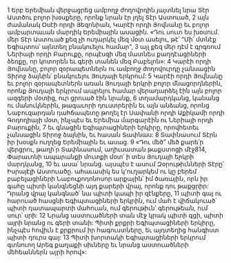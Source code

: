 1 Երբ Երեմիան վերջացրեց ամբողջ ժողովրդին յայտնել նրա Տէր Աստծու բոլոր խօսքերը, որոնք նրան էր յղել Տէր Աստուած, 2 այն ժամանակ Օսէի որդի Յեզոնիան, Կարէի որդի Յովնանը եւ բոլոր ամբարտաւան մարդիկ Երեմիային ասացին. «Դու սուտ ես խօսում. մեր Տէր Աստուած քեզ չի ուղարկել մեզ մօտ ասելու, թէ՝ “Մի՛ մտնէք Եգիպտոս՝ այնտեղ բնակուելու համար”, 3 այլ քեզ մեր դէմ է գրգռում Ներիայի որդի Բարուքը, որպէսզի մեզ մատնես քաղդէացիների ձեռքը, որ կոտորեն եւ գերի տանեն մեզ Բաբելոն»:
4 Կարէի որդի Յովնանը, բոլոր զօրապետներն ու ամբողջ ժողովուրդը չանսացին Տիրոջ ձայնին՝ բնակուելու Յուդայի երկրում: 5 Կարէի որդի Յովնանը եւ բոլոր զօրապետներն առան Յուդայի երկրի բոլոր մնացորդներին, որոնք Յուդայի երկրում ապրելու համար վերադարձել էին այն բոլոր ազգերի մօտից, ուր ցրուած էին նրանք, 6 տղամարդկանց, կանանց ու մանուկներին, թագաւորի դուստրերին եւ այն անձանց, որոնց Նաբուզարդան դահճապետը թողել էր Սափանի որդի Աքիկամի որդի Գոդողիայի մօտ, ինչպէս եւ Երեմիա մարգարէին ու Ներիայի որդի Բարուքին, 7 եւ գնացին Եգիպտացիների երկիրը, որովհետեւ չանսացին Տիրոջ ձայնին, եւ հասան Տափնաս:
8 Տափնասում Տէրն իր խօսքն ուղղեց Երեմիային եւ ասաց.
9 «Դու մեծ” մեծ քարե՛ր վերցրու, թաղի՛ր Տափնասում, աղիւսատան թաքստոցի մէջ814, Փարաւոնի ապարանքի մուտքի մօտ՝ ի տես Յուդայի երկրի մարդկանց, 10 եւ ասա՛ նրանց. այսպէս է ասում Զօրութիւնների Տէրը՝ Իսրայէլի Աստուածը. ահաւասիկ ես կ՚ուղարկեմ ու կը բերեմ բաբելացիների Նաբուքոդոնոսոր արքային՝ իմ ծառային, որն իր գահը պիտի կանգնեցնի այդ քարերի վրայ, որոնք դու թաքցրիր: Դրանց վրայ կանգնած՝ նա պիտի կապի իր զէնքերը, 11 պիտի գայ ու հարուած հասցնի Եգիպտացիների երկրին, ում մահ է վիճակուած՝ պիտի դատապարտի մահուան, ում գերութիւն՝ գերութեան, ում սուր՝ սրի: 12 Նրանց աստուածների տան մէջ կրակ պիտի գցի, պիտի այրի նրանց ու գերի տանի: Պիտի քրքրի Եգիպտացիների երկիրը, ինչպէս հովիւն է քրքրում իր հագուստները, եւ այդտեղից հանգիստ պիտի դուրս գայ: 13 Պիտի խորտակի Եգիպտացիների երկրում գտնուող Արեգ քաղաքի սիւները եւ նրանց աստուածների մեհեաններն այրի հրով»:
